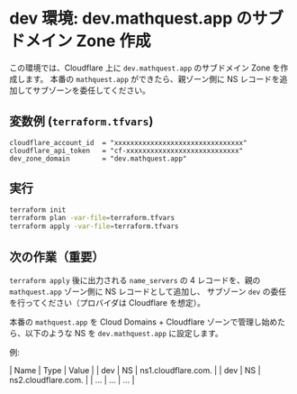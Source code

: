 # dev 環境: dev.mathquest.app のサブドメイン Zone 作成

この環境では、Cloudflare 上に `dev.mathquest.app` のサブドメイン Zone を作成します。
本番の `mathquest.app` ができたら、親ゾーン側に NS レコードを追加してサブゾーンを委任してください。

## 変数例 (`terraform.tfvars`)

```hcl
cloudflare_account_id  = "xxxxxxxxxxxxxxxxxxxxxxxxxxxxxxxx"
cloudflare_api_token   = "cf-xxxxxxxxxxxxxxxxxxxxxxxxxxxx"
dev_zone_domain        = "dev.mathquest.app"
```

## 実行

```sh
terraform init
terraform plan -var-file=terraform.tfvars
terraform apply -var-file=terraform.tfvars
```

## 次の作業（重要）

`terraform apply` 後に出力される `name_servers` の 4 レコードを、親の `mathquest.app` ゾーン側に NS レコードとして追加し、
サブゾーン `dev` の委任を行ってください（プロバイダは Cloudflare を想定）。

本番の `mathquest.app` を Cloud Domains + Cloudflare ゾーンで管理し始めたら、以下のような NS を `dev.mathquest.app` に設定します。

例:

| Name | Type | Value |
| dev | NS | ns1.cloudflare.com. |
| dev | NS | ns2.cloudflare.com. |
| ... | ... | ... |
